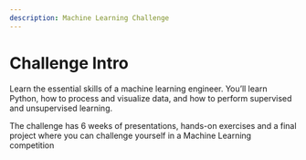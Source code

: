 ```yaml
---
description: Machine Learning Challenge
---
```


# Challenge Intro

Learn the essential skills of a machine learning engineer. You’ll learn Python, how to process and visualize data, and how to perform supervised and unsupervised learning.

The challenge has 6 weeks of presentations, hands-on exercises and a final project where you can challenge yourself in a Machine Learning competition



